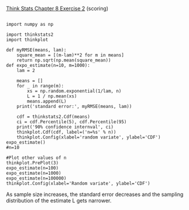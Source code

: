 [Think Stats Chapter 8 Exercise 2](http://greenteapress.com/thinkstats2/html/thinkstats2009.html#toc77) (scoring)

>> 
```

import numpy as np

import thinkstats2
import thinkplot

def myRMSE(means, lam):
    square_mean = [(m-lam)**2 for m in means]
    return np.sqrt(np.mean(square_mean))
def expo_estimate(n=10, m=1000):
    lam = 2
    
    means = []
    for _ in range(m):
        xs = np.random.exponential(1/lam, n)
        L = 1 / np.mean(xs)
        means.append(L)
    print('standard error:', myRMSE(means, lam))
    
    cdf = thinkstats2.Cdf(means)
    ci = cdf.Percentile(5), cdf.Percentile(95)
    print('90% confidence internval', ci)
    thinkplot.Cdf(cdf, label=('n=%s' % n))
    thinkplot.Config(xlabel='random variate', ylabel='CDF')
expo_estimate()
#n=10 

#Plot other values of n
thinkplot.PrePlot(3)
expo_estimate(n=100)
expo_estimate(n=1000)
expo_estimate(n=100000)
thinkplot.Config(xlabel='Random variate', ylabel='CDF')
```

As sample size increases, the standard error decreases and the sampling distribution of the estimate L gets narrower.